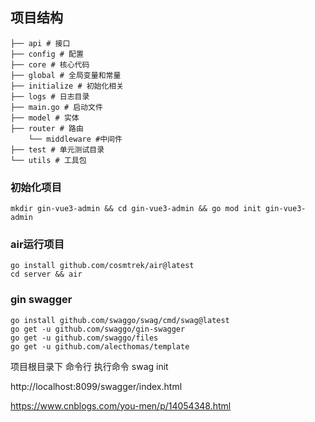 ## 项目结构

```text
├── api # 接口
├── config # 配置
├── core # 核心代码
├── global # 全局变量和常量
├── initialize # 初始化相关
├── logs # 日志目录
├── main.go # 启动文件
├── model # 实体
├── router # 路由
    └── middleware #中间件
├── test # 单元测试目录
└── utils # 工具包
```

### 初始化项目

```shell
mkdir gin-vue3-admin && cd gin-vue3-admin && go mod init gin-vue3-admin
```

### air运行项目

```shell
go install github.com/cosmtrek/air@latest
cd server && air
```

### gin swagger

```shell
go install github.com/swaggo/swag/cmd/swag@latest
go get -u github.com/swaggo/gin-swagger
go get -u github.com/swaggo/files
go get -u github.com/alecthomas/template
```

项目根目录下 命令行 执行命令 swag init

 http://localhost:8099/swagger/index.html 

https://www.cnblogs.com/you-men/p/14054348.html
